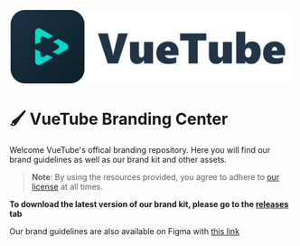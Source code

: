 <p align="center">
  <a href="https://vuetube.app/">
    <picture>
      <source 
        srcset="https://raw.githubusercontent.com/VueTubeApp/.github/main/readme_assets/dark/VueTube.svg"
        media="(prefers-color-scheme: dark)"
      />
      <img 
        src="https://raw.githubusercontent.com/VueTubeApp/.github/main/readme_assets/light/VueTube.svg" 
        alt="VueTube icon"
        width="500"
       />
    </picture>
  </a>
</p>

# 🖌️ VueTube Branding Center
Welcome VueTube's offical branding repository. Here you will find our brand guidelines as well as our brand kit and other assets.

> **Note**: By using the resources provided, you agree to adhere to [our license](./LICENSE.md) at all times.

**To download the latest version of our brand kit, please go to the [releases](https://github.com/VueTubeApp/branding/releases/latest) tab**

Our brand guidelines are also available on Figma with [this link](https://www.figma.com/file/YMn2mYfLGHFbTAsnMAadfT/VueTube-Brandkit-%2B-Style-Guide?node-id=13%3A867&t=wUCnsukXvDXaD5GU-1)
